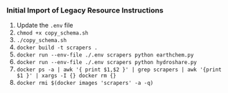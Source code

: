 ### Initial Import of Legacy Resource Instructions

1. Update the `.env` file
2. `chmod +x copy_schema.sh`
3. `./copy_schema.sh`
4. `docker build -t scrapers .`
5. `docker run --env-file ./.env scrapers python earthchem.py`
6. `docker run --env-file ./.env scrapers python hydroshare.py`
7. `docker ps -a | awk '{ print $1,$2 }' | grep scrapers | awk '{print $1 }' | xargs -I {} docker rm {}`
8. `docker rmi $(docker images 'scrapers' -a -q)`
